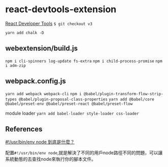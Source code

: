 # react-devtools-extension

[React Developer Tools](https://github.com/facebook/react-devtools/tree/v3)
`$ git checkout v3`

`yarn add chalk -D`

## webextension/build.js

`npm i cli-spinners log-update fs-extra`
`npm i child-process-promise`
`npm i adm-zip`

## webpack.config.js

`yarn add webpack webpack-cli`
`npm i @babel/plugin-transform-flow-strip-types @babel/plugin-proposal-class-properties`
`yarn add @babel/core @babel/preset-env @babel/preset-react @babel/preset-flow`

module loader
`yarn add babel-loader style-loader css-loader`

## References

[#!/usr/bin/env node 到底是什麼？](https://juejin.im/post/5cb93cd651882578b148c637)

配置`#!/usr/bin/env node`,就是解決了不同的用戶node路徑不同的問題，可以讓系統動態的去查找node來執行你的腳本文件。
